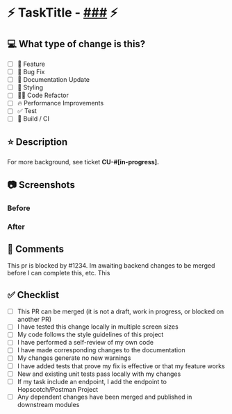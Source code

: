 # ⚡ TaskTitle - [###](https://app.clickup.com/t/###) ⚡

## 💻 What type of change is this?

- [ ] 💎 Feature
- [ ] 🐛 Bug Fix
- [ ] 📝 Documentation Update
- [ ] 🎨 Styling
- [ ] 🧑‍💻 Code Refactor
- [ ] 🔥 Performance Improvements
- [ ] ✅ Test
- [ ] 🤖 Build / CI

## ⭐ Description

<!--
Please include a summary of the change and which issue is fixed. Please also include relevant motivation and context.
Example:
-->

For more background, see ticket **CU-#[in-progress].**

<!--
ONLY ADD SECTION IF A NEW PACKAGE IS ADDED
### Requires
This pr requires the following packages to be installed:
- `package1`
- `package2`
The packages are used for `reason1` and `reason2`.

Because of this, you must run `npm i` before starting.
-->

## 📷 Screenshots

<!--
Please include before AND after screenshots of the change, or proof of test about your branch
-->

### Before

### After

## 💬 Comments

<!--
Please describe any known issues, bugs, or unintended consequences with this change. Also, please include any additional comments you feel are relevant to the reviewer.
-->

This pr is blocked by #1234.
Im awaiting backend changes to be merged before I can complete this, etc.
This

## ✅ Checklist

- [ ] This PR can be merged (it is not a draft, work in progress, or blocked on another PR)
- [ ] I have tested this change locally in multiple screen sizes
- [ ] My code follows the style guidelines of this project
- [ ] I have performed a self-review of my own code
- [ ] I have made corresponding changes to the documentation
- [ ] My changes generate no new warnings
- [ ] I have added tests that prove my fix is effective or that my feature works
- [ ] New and existing unit tests pass locally with my changes
- [ ] If my task include an endpoint, I add the endpoint to Hopscotch/Postman Project
- [ ] Any dependent changes have been merged and published in downstream modules
